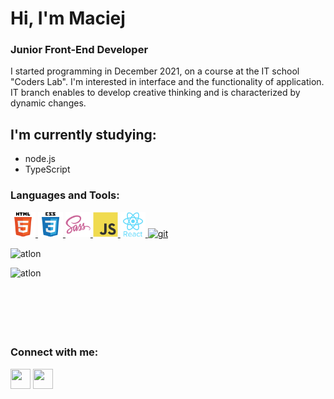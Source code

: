 
<h1 align="left">Hi, I'm Maciej</h1>
<h3 align="left">Junior Front-End Developer</h3>
<p align="left">I started programming in December 2021, on a course at the IT school "Coders Lab". I'm interested in interface and the functionality of application. IT branch enables to develop creative thinking and is characterized by dynamic changes. </p>

<h2 align="left">I'm currently studying:</h2>
<p align="left"><ul>
<li>node.js</li>
<li>TypeScript</li>
</ul> </p>

<h3 align="left">Languages and Tools:</h3>
<p align="left"> 


  <a href="https://www.w3.org/html/" target="_blank" rel="noreferrer"> <img src="https://raw.githubusercontent.com/devicons/devicon/master/icons/html5/html5-original-wordmark.svg" alt="html5" width="40" height="40"/> </a> 
   <a href="https://www.w3schools.com/css/" target="_blank" rel="noreferrer"> <img src="https://raw.githubusercontent.com/devicons/devicon/master/icons/css3/css3-original-wordmark.svg" alt="css3" width="40" height="40"/> </a>
   <a href="https://sass-lang.com" target="_blank" rel="noreferrer"> <img src="https://raw.githubusercontent.com/devicons/devicon/master/icons/sass/sass-original.svg" alt="sass" width="40" height="40"/> </a> 
  <a href="https://developer.mozilla.org/en-US/docs/Web/JavaScript" target="_blank" rel="noreferrer"> <img src="https://raw.githubusercontent.com/devicons/devicon/master/icons/javascript/javascript-original.svg" alt="javascript" width="40" height="40"/> </a> 
  <a href="https://reactjs.org/" target="_blank" rel="noreferrer"> <img src="https://raw.githubusercontent.com/devicons/devicon/master/icons/react/react-original-wordmark.svg" alt="react" width="40" height="40"/> </a> 
<a href="https://git-scm.com/" target="_blank" rel="noreferrer"> <img src="https://www.vectorlogo.zone/logos/git-scm/git-scm-icon.svg" alt="git" width="40" height="40"/> </a> 
</p>


<p><img align="center" src="https://github-readme-streak-stats.herokuapp.com/?user=Atlon1&" alt="atlon" /></p>

<p><img align="left" src="https://github-readme-stats.vercel.app/api/top-langs?username=Atlon1&show_icons=true&locale=en&layout=compact" alt="atlon" /></p>
<br></br> <br></br> <br></br>
<h3 align="left">Connect with me:</h3>
<p align="left">

<p align="left"> <a href="https://www.github.com/Atlon1" target="_blank" rel="noreferrer"><img src="https://github.com/Atlon1" width="32" height="32" /></a> <a href="https://www.linkedin.com/in/maciej-szajstek-8995b4175/" target="_blank" rel="noreferrer"><img src="https://github.com/Atlon1" width="32" height="32" /></a></p>
</p>

